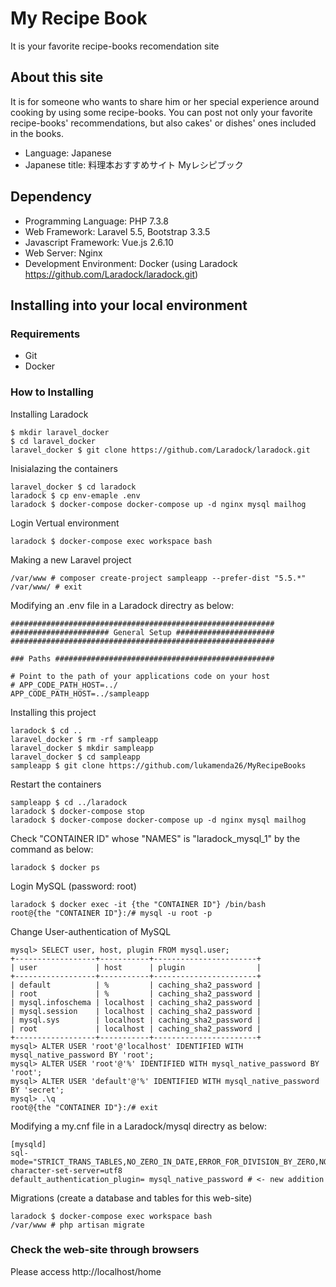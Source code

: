 # My Recipe Book
It is your favorite recipe-books recomendation site

<!-- <p align="center">
<a href="https://travis-ci.org/laravel/framework"><img src="https://travis-ci.org/laravel/framework.svg" alt="Build Status"></a>
<a href="https://packagist.org/packages/laravel/framework"><img src="https://poser.pugx.org/laravel/framework/d/total.svg" alt="Total Downloads"></a>
<a href="https://packagist.org/packages/laravel/framework"><img src="https://poser.pugx.org/laravel/framework/v/stable.svg" alt="Latest Stable Version"></a>
<a href="https://packagist.org/packages/laravel/framework"><img src="https://poser.pugx.org/laravel/framework/license.svg" alt="License"></a>
</p> -->

## About this site

It is for someone who wants to share him or her special experience around cooking by using some recipe-books. You can post not only your favorite recipe-books' recommendations, but also cakes' or dishes' ones included in the books.

- Language: Japanese
- Japanese title: 料理本おすすめサイト Myレシピブック

## Dependency

- Programming Language: PHP 7.3.8
- Web Framework: Laravel 5.5, Bootstrap 3.3.5
- Javascript Framework: Vue.js 2.6.10
- Web Server: Nginx
- Development Environment: Docker (using Laradock https://github.com/Laradock/laradock.git)

## Installing into your local environment

### Requirements
- Git
- Docker

### How to Installing
Installing Laradock
```
$ mkdir laravel_docker
$ cd laravel_docker
laravel_docker $ git clone https://github.com/Laradock/laradock.git
```
Inisialazing the containers
```
laravel_docker $ cd laradock
laradock $ cp env-emaple .env
laradock $ docker-compose docker-compose up -d nginx mysql mailhog
```
Login Vertual environment
```
laradock $ docker-compose exec workspace bash
```
Making a new Laravel project
```
/var/www # composer create-project sampleapp --prefer-dist "5.5.*"
/var/www/ # exit
```
Modifying an .env file in a Laradock directry as below:
```
###########################################################
###################### General Setup ######################
###########################################################

### Paths #################################################

# Point to the path of your applications code on your host
# APP_CODE_PATH_HOST=../
APP_CODE_PATH_HOST=../sampleapp
```
Installing this project
```
laradock $ cd ..
laravel_docker $ rm -rf sampleapp
laravel_docker $ mkdir sampleapp
laravel_docker $ cd sampleapp
sampleapp $ git clone https://github.com/lukamenda26/MyRecipeBooks
```
Restart the containers
```
sampleapp $ cd ../laradock
laradock $ docker-compose stop
laradock $ docker-compose docker-compose up -d nginx mysql mailhog
```
Check "CONTAINER ID" whose "NAMES" is "laradock_mysql_1" by the command as below:
```
laradock $ docker ps
```
Login MySQL (password: root)
```
laradock $ docker exec -it {the "CONTAINER ID"} /bin/bash
root@{the "CONTAINER ID"}:/# mysql -u root -p
```
Change User-authentication of MySQL
```
mysql> SELECT user, host, plugin FROM mysql.user;
+------------------+-----------+-----------------------+
| user             | host      | plugin                |
+------------------+-----------+-----------------------+
| default          | %         | caching_sha2_password |
| root             | %         | caching_sha2_password |
| mysql.infoschema | localhost | caching_sha2_password |
| mysql.session    | localhost | caching_sha2_password |
| mysql.sys        | localhost | caching_sha2_password |
| root             | localhost | caching_sha2_password |
+------------------+-----------+-----------------------+
mysql> ALTER USER 'root'@'localhost' IDENTIFIED WITH mysql_native_password BY 'root';
mysql> ALTER USER 'root'@'%' IDENTIFIED WITH mysql_native_password BY 'root';
mysql> ALTER USER 'default'@'%' IDENTIFIED WITH mysql_native_password BY 'secret';
mysql> .\q
root@{the "CONTAINER ID"}:/# exit
```
Modifying a my.cnf file in a Laradock/mysql directry as below:
```
[mysqld]
sql-mode="STRICT_TRANS_TABLES,NO_ZERO_IN_DATE,ERROR_FOR_DIVISION_BY_ZERO,NO_ENGINE_SUBSTITUTION"
character-set-server=utf8
default_authentication_plugin= mysql_native_password # <- new addition
```
Migrations (create a database and tables for this web-site)
```
laradock $ docker-compose exec workspace bash
/var/www # php artisan migrate
```
### Check the web-site through browsers
Please access http://localhost/home